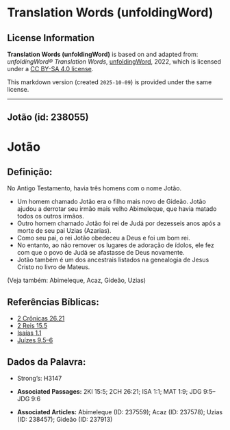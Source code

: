 # Translation Words (unfoldingWord)

## License Information

**Translation Words (unfoldingWord)** is based on and adapted from: _unfoldingWord® Translation Words_, [unfoldingWord](https://unfoldingword.org/utw), 2022, which is licensed under a [CC BY-SA 4.0 license](https://creativecommons.org/licenses/by-sa/4.0/legalcode.en).

This markdown version (created `2025-10-09`) is provided under the same license.



--------------------------------

## Jotão (id: 238055)

Jotão
=====

Definição:
----------

No Antigo Testamento, havia três homens com o nome Jotão.

* Um homem chamado Jotão era o filho mais novo de Gideão. Jotão ajudou a derrotar seu irmão mais velho Abimeleque, que havia matado todos os outros irmãos.
* Outro homem chamado Jotão foi rei de Judá por dezesseis anos após a morte de seu pai Uzias (Azarias).
* Como seu pai, o rei Jotão obedeceu a Deus e foi um bom rei.
* No entanto, ao não remover os lugares de adoração de ídolos, ele fez com que o povo de Judá se afastasse de Deus novamente.
* Jotão também é um dos ancestrais listados na genealogia de Jesus Cristo no livro de Mateus.

(Veja também: Abimeleque, Acaz, Gideão, Uzias)

Referências Bíblicas:
---------------------

* [2 Crônicas 26\.21](https://ref.ly/2Chr26:21)
* [2 Reis 15\.5](https://ref.ly/2Kgs15:5)
* [Isaías 1\.1](https://ref.ly/Isa1:1)
* [Juízes 9\.5–6](https://ref.ly/Judg9:5-Judg9:6)

Dados da Palavra:
-----------------

* Strong’s: H3147

* **Associated Passages:** 2KI 15:5; 2CH 26:21; ISA 1:1; MAT 1:9; JDG 9:5–JDG 9:6
* **Associated Articles:** Abimeleque (ID: 237559); Acaz (ID: 237578); Uzias (ID: 238457); Gideão (ID: 237913)

